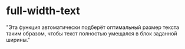 full-width-text
===============

"Эта функция автоматически подберёт оптимальный размер текста таким образом, чтобы текст полностью умещался в блок заданной ширины."
